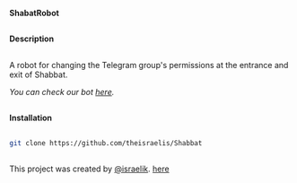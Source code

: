 **ShabatRobot**
##
**Description**
##
A robot for changing the Telegram group's permissions at the entrance and exit of Shabbat.

_You can check our bot [here](https//t.me/ShabatRobot)._
##
**Installation**
##
```bash
git clone https://github.com/theisraelis/Shabbat
```
##
This project was created by [@israelik](https//t.me/israelik).
[here](https//t.me/ShabatRobot)
